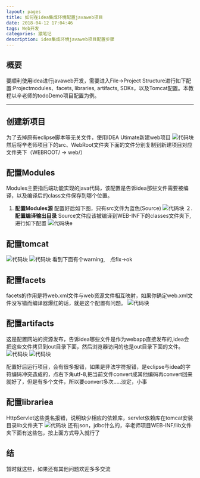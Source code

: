 ```yaml
---
layout: pages
title: 如何在idea集成环境配置javaweb项目
date: 2018-04-12 17:04:46
tags: Web开发
categories: 猿笔记
description: idea集成环境javaweb项目配置步骤
---
```

## 概要
要顺利使用idea进行javaweb开发，需要进入File->Project Structure进行如下配置:Projectmodules、facets, libraries, artifacts, SDKs，以及Tomcat配置。本教程以辛老师的todoDemo项目配置为例。

---

## 创建新项目

为了去掉原有eclipse脚本等无关文件，使用IDEA Utimate新建web项目
 ![代码块](https://raw.githubusercontent.com/geekhch/hexo/master/images/markdown/idea1.png?raw=true)
然后将辛老师项目下的src、WebRoot文件夹下面的文件分别复制到新建项目对应文件夹下（WEBROOT/ -> web/）

## 配置Modules
Modules主要指后端功能实现的java代码，该配置是告诉idea那些文件需要被编译，以及编译后的class文件保存到哪个位置。
1. **配置Modules源**
配置好后如下图，只有src文件为蓝色(Source)
 ![代码块](https://raw.githubusercontent.com/geekhch/hexo/master/images/markdown/idea2.png?raw=true)
２. **配置编译输出目录**
Source文件应该被编译到WEB-INF下的classes文件夹下,进行如下配置
![代码块](https://raw.githubusercontent.com/geekhch/hexo/master/images/markdown/idea_output.png?raw=true)e

## **配置tomcat**
  ![代码块](https://raw.githubusercontent.com/geekhch/hexo/master/images/markdown/idea_cat1.png?raw=true)
![代码块](https://raw.githubusercontent.com/geekhch/hexo/master/images/markdown/idea_cat2.png?raw=true)
看到下面有个warning,　点fix->ok

## **配置facets**
facets的作用是将web.xml文件与web资源文件相互映射，如果你确定web.xml文件没写错而编译器爆红的话，就是这个配置有问题。
 ![代码块](https://raw.githubusercontent.com/geekhch/hexo/master/images/markdown/idea_facets.png?raw=true)

## **配置artifacts**
 这是配置网站的资源发布，告诉idea哪些文件是作为webapp直接发布的,idea会把这些文件拷贝到out目录下面，然后浏览器访问的也是out目录下面的文件。
  ![代码块](https://raw.githubusercontent.com/geekhch/hexo/master/images/markdown/idea_art.png?raw=true)
   ![代码块](https://raw.githubusercontent.com/geekhch/hexo/master/images/markdown/idea_art1.png?raw=true)

配置好后运行项目，会有很多报错，如果是非法字符报错，是eclipse与idea的字符编码冲突造成的，点右下角utf-8,把当前文件convert成其他编码再convert回来就好了，但是有多个文件，所以要convert多次.....淡定，小事

## **配置librariea**
HttpServlet这些类名报错，说明缺少相应的依赖库，servlet依赖库在tomcat安装目录lib文件夹下
 ![代码块](https://raw.githubusercontent.com/geekhch/hexo/master/images/markdown/idea_lib.png?raw=true)
 还有json，jdbc什么的，辛老师项目WEB-INF/lib文件夹下面有这些包，按上面方式导入就行了

## **结**
暂时就这些，如果还有其他问题欢迎多多交流